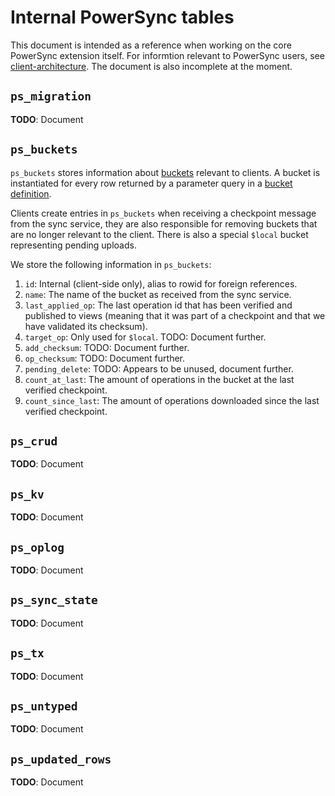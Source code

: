 # Internal PowerSync tables

This document is intended as a reference when working on the core PowerSync extension itself.
For informtion relevant to PowerSync users, see [client-architecture](https://docs.powersync.com/architecture/client-architecture#schema).
The document is also incomplete at the moment.

## `ps_migration`

__TODO__: Document

## `ps_buckets`

`ps_buckets` stores information about [buckets](https://docs.powersync.com/architecture/powersync-protocol#buckets) relevant to clients.
A bucket is instantiated for every row returned by a parameter query in a [bucket definition](https://docs.powersync.com/usage/sync-rules/organize-data-into-buckets#organize-data-into-buckets).

Clients create entries in `ps_buckets` when receiving a checkpoint message from the sync service, they are also
responsible for removing buckets that are no longer relevant to the client.
There is also a special `$local` bucket representing pending
uploads.

We store the following information in `ps_buckets`:

1. `id`: Internal (client-side only), alias to rowid for foreign references.
2. `name`: The name of the bucket as received from the sync service.
3. `last_applied_op`: The last operation id that has been verified and published to views (meaning that it was part of
a checkpoint and that we have validated its checksum).
4. `target_op`: Only used for `$local`. TODO: Document further.
5. `add_checksum`: TODO: Document further.
6. `op_checksum`: TODO: Document further.
7. `pending_delete`: TODO: Appears to be unused, document further.
8. `count_at_last`: The amount of operations in the bucket at the last verified checkpoint.
9. `count_since_last`: The amount of operations downloaded since the last verified checkpoint. 

## `ps_crud`

__TODO__: Document

## `ps_kv`

__TODO__: Document

## `ps_oplog`

__TODO__: Document

## `ps_sync_state`

__TODO__: Document

## `ps_tx`

__TODO__: Document

## `ps_untyped`

__TODO__: Document

## `ps_updated_rows`

__TODO__: Document
